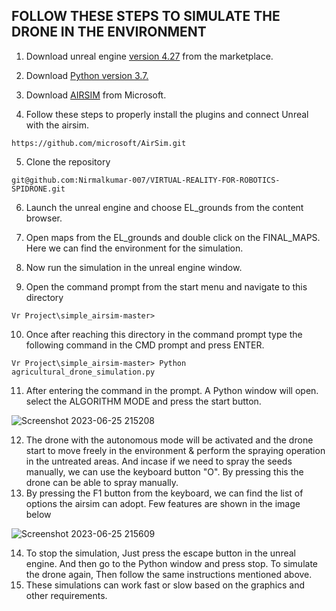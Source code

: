 ## FOLLOW THESE STEPS TO SIMULATE THE DRONE IN THE ENVIRONMENT

1. Download unreal engine [version 4.27](https://www.unrealengine.com/en-US/download) from the marketplace.

2. Download  [Python version 3.7.](https://www.python.org/downloads/)

3. Download  [AIRSIM](https://github.com/microsoft/AirSim.git) from Microsoft.
4. Follow these steps to properly install the plugins and connect Unreal with the airsim.
```
https://github.com/microsoft/AirSim.git
```
5. Clone the repository
```
git@github.com:Nirmalkumar-007/VIRTUAL-REALITY-FOR-ROBOTICS-SPIDRONE.git
```
6. Launch the unreal engine and choose EL_grounds from the content browser.

7. Open maps from the EL_grounds and double click on the FINAL_MAPS. Here we can find the environment for the simulation. 

8. Now run the simulation in the unreal engine window.

9. Open the command prompt from the start menu and navigate to this directory

```
Vr Project\simple_airsim-master>
```
10. Once after reaching this directory in the command prompt type the following command in the CMD prompt and press ENTER.
```
Vr Project\simple_airsim-master> Python agricultural_drone_simulation.py
```
11. After entering the command in the prompt. A Python window will open. select the ALGORITHM MODE and press the start button.

![Screenshot 2023-06-25 215208](https://github.com/Nirmalkumar-007/VIRTUAL-REALITY-FOR-ROBOTICS-SPIDRONE/assets/93769409/78b34639-25fd-4516-a10e-822da37ee319)

12. The drone with the autonomous mode will be activated and the drone start to move freely in the environment & perform the spraying operation in the untreated areas. And incase if we need to spray the seeds manually, we can use the keyboard button "O". By pressing this the drone can be able to spray manually.
13. By pressing the F1 button from the keyboard, we can find the list of options the airsim can adopt. Few features are shown in the image below


![Screenshot 2023-06-25 215609](https://github.com/Nirmalkumar-007/VIRTUAL-REALITY-FOR-ROBOTICS-SPIDRONE/assets/93769409/38ebddde-14c7-467b-9661-fc4cb8672be8)

14. To stop the simulation, Just press the escape button in the unreal engine. And then go to the Python window and press stop. To simulate the drone again, Then follow the same instructions mentioned above.
15. These simulations can work fast or slow based on the graphics and other requirements.  
